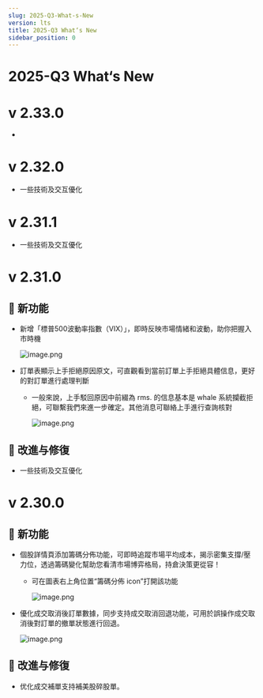 ```yaml
---
slug: 2025-Q3-What-s-New
version: lts
title: 2025-Q3 What‘s New
sidebar_position: 0
---
```



# 2025-Q3 What‘s New


# v 2.33.0

- 

# v 2.32.0

- 一些技術及交互優化

# v 2.31.1

- 一些技術及交互優化

# v 2.31.0


## 🎉 新功能

- 新增「標普500波動率指數（VIX）」，即時反映市場情緒和波動，助你把握入市時機

    ![image.png](/assets/8373d3f4bccd54103f78525ab22ba328.png)

- 訂單表顯示上手拒絕原因原文，可直觀看到當前訂單上手拒絕具體信息，更好的對訂單進行處理判斷
    - 一般來說，上手駁回原因中前綴為 rms. 的信息基本是 whale 系統攔截拒絕，可聯繫我們來進一步確定。其他消息可聯絡上手進行查詢核對

        ![image.png](/assets/5e81809dad8185df212096c5dc9c23be.png)


## 📌 改進与修復

- 一些技術及交互優化

# v 2.30.0


## 🎉 新功能

- 個股詳情頁添加籌碼分佈功能，可即時追蹤市場平均成本，揭示密集支撐/壓力位，透過籌碼變化幫助您看清市場博弈格局，持倉決策更從容！
    - 可在圖表右上角位置“籌碼分佈 icon”打開該功能

        ![image.png](/assets/0d6ae00302fb75ce2a2101b587e789d1.png)

- 優化成交取消後訂單數據，同步支持成交取消回退功能，可用於誤操作成交取消後對訂單的撤單狀態進行回退。

    ![image.png](/assets/c06cef9e172ee3ac8fc9a3640423b2a7.png)


## 📌 改進与修復

- 优化成交補單支持補美股碎股單。
